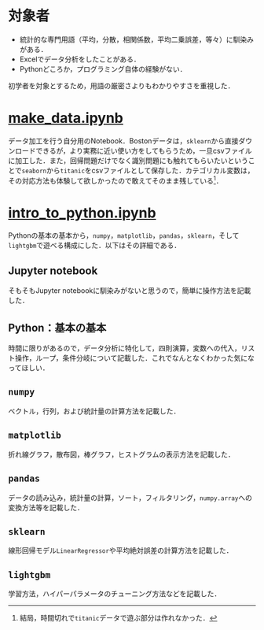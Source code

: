 # 対象者

- 統計的な専門用語（平均，分散，相関係数，平均二乗誤差，等々）に馴染みがある．
- Excelでデータ分析をしたことがある．
- Pythonどころか，プログラミング自体の経験がない．

初学者を対象とするため，用語の厳密さよりもわかりやすさを重視した．

# [make_data.ipynb](https://github.com/haltaro/intro-to-lightgbm/blob/master/20180616.make_data.ipynb)

データ加工を行う自分用のNotebook．Bostonデータは，`sklearn`から直接ダウンロードできるが，より実務に近い使い方をしてもらうため，一旦csvファイルに加工した．また，回帰問題だけでなく識別問題にも触れてもらいたいということで`seaborn`から`titanic`をcsvファイルとして保存した．カテゴリカル変数は，その対応方法も体験して欲しかったので敢えてそのまま残している[^1]．

[^1]: 結局，時間切れで`titanic`データで遊ぶ部分は作れなかった．

# [intro_to_python.ipynb](https://github.com/haltaro/intro-to-lightgbm/blob/master/20180617.intro_to_python.ipynb)

Pythonの基本の基本から，`numpy`，`matplotlib`，`pandas`，`sklearn`，そして`lightgbm`で遊べる構成にした．以下はその詳細である．

## Jupyter notebook

そもそもJupyter notebookに馴染みがないと思うので，簡単に操作方法を記載した．

## Python：基本の基本

時間に限りがあるので，データ分析に特化して，四則演算，変数への代入，リスト操作，ループ，条件分岐について記載した．これでなんとなくわかった気になってほしい．

## `numpy`

ベクトル，行列，および統計量の計算方法を記載した．

## `matplotlib`

折れ線グラフ，散布図，棒グラフ，ヒストグラムの表示方法を記載した．

## `pandas`

データの読み込み，統計量の計算，ソート，フィルタリング，`numpy.array`への変換方法等を記載した．

## `sklearn`

線形回帰モデル`LinearRegressor`や平均絶対誤差の計算方法を記載した．

## `lightgbm`

学習方法，ハイパーパラメータのチューニング方法などを記載した．
